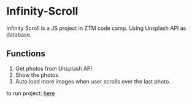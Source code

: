 # Infinity-Scroll
Infinity Scroll is a JS project in ZTM code camp. Using Unsplash API as database.
## Functions
1. Get photos from Unsplash API
2. Show the photos
3. Auto load more images when user scrolls over the last photo.

to run project: [here](https://hientran12.github.io/Infinity-Scroll/)
